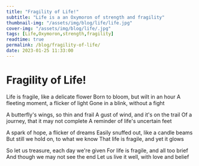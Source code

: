 ```yaml
---
title: "Fragility of Life!"
subtitle: "Life is a an Oxymoron of strength and fragility"
thumbnail-img: "/assets/img/blog/life/life.jpg"
cover-img: "/assets/img/blog/life/.jpg"
tags: [Life,Oxymoron,strength,fragility]
readtime: true
permalink: /blog/fragility-of-life/
date: 2023-01-25 11:33:00
---
```

# Fragility of Life!

Life is fragile, like a delicate flower
Born to bloom, but wilt in an hour
A fleeting moment, a flicker of light
Gone in a blink, without a fight

A butterfly's wings, so thin and frail
A gust of wind, and it's on the trail
Of a journey, that it may not complete
A reminder of life's uncertain feet

A spark of hope, a flicker of dreams
Easily snuffed out, like a candle beams
But still we hold on, to what we know
That life is fragile, and yet it glows

So let us treasure, each day we're given
For life is fragile, and all too brief
And though we may not see the end
Let us live it well, with love and belief
